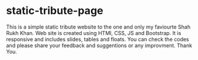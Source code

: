 # static-tribute-page
This is a simple static tribute website to the one and only my faviourte Shah Rukh Khan.
Web site is created using HTMl, CSS, JS and Bootstrap.
It is responsive and includes slides, tables and floats.
You can check the codes and please share your feedback and suggentions or any improvment.
Thank You.